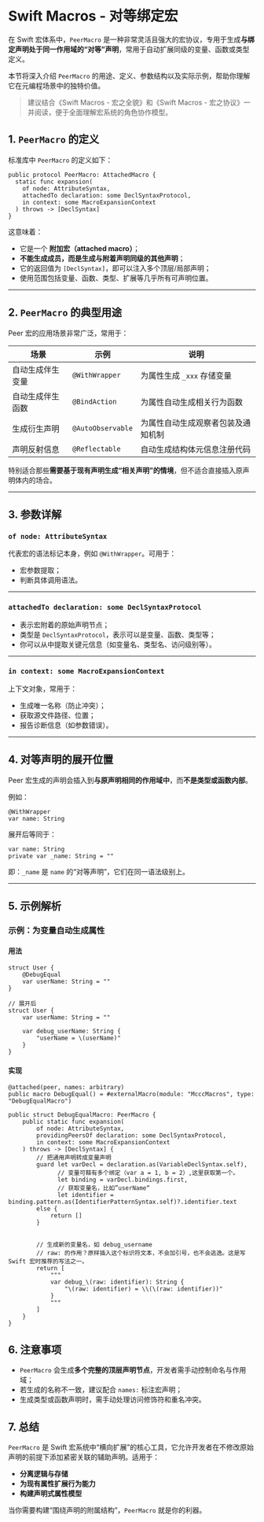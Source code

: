 # Swift Macros - 对等绑定宏

在 Swift 宏体系中，`PeerMacro` 是一种非常灵活且强大的宏协议，专用于生成**与绑定声明处于同一作用域的“对等”声明**，常用于自动扩展同级的变量、函数或类型定义。

本节将深入介绍 `PeerMacro` 的用途、定义、参数结构以及实际示例，帮助你理解它在元编程场景中的独特价值。

> 建议结合《Swift Macros - 宏之全貌》和《Swift Macros - 宏之协议》一并阅读，便于全面理解宏系统的角色协作模型。

## 1. `PeerMacro` 的定义

标准库中 `PeerMacro` 的定义如下：

```
public protocol PeerMacro: AttachedMacro {
  static func expansion(
    of node: AttributeSyntax,
    attachedTo declaration: some DeclSyntaxProtocol,
    in context: some MacroExpansionContext
  ) throws -> [DeclSyntax]
}
```

这意味着：

- 它是一个 **附加宏（attached macro）**；
- **不能生成成员，而是生成与附着声明同级的其他声明**；
- 它的返回值为 `[DeclSyntax]`，即可以注入多个顶层/局部声明；
- 使用范围包括变量、函数、类型、扩展等几乎所有可声明位置。

------

## 2. `PeerMacro` 的典型用途

Peer 宏的应用场景非常广泛，常用于：

| 场景             | 示例              | 说明                               |
| ---------------- | ----------------- | ---------------------------------- |
| 自动生成伴生变量 | `@WithWrapper`    | 为属性生成 `_xxx` 存储变量         |
| 自动生成伴生函数 | `@BindAction`     | 为属性自动生成相关行为函数         |
| 生成衍生声明     | `@AutoObservable` | 为属性自动生成观察者包装及通知机制 |
| 声明反射信息     | `@Reflectable`    | 自动生成结构体元信息注册代码       |



特别适合那些**需要基于现有声明生成“相关声明”的情境**，但不适合直接插入原声明体内的场合。

------

## 3. 参数详解

### `of node: AttributeSyntax`

代表宏的语法标记本身，例如 `@WithWrapper`。可用于：

- 宏参数提取；
- 判断具体调用语法。

------

### `attachedTo declaration: some DeclSyntaxProtocol`

- 表示宏附着的原始声明节点；
- 类型是 `DeclSyntaxProtocol`，表示可以是变量、函数、类型等；
- 你可以从中提取关键元信息（如变量名、类型名、访问级别等）。

------

### `in context: some MacroExpansionContext`

上下文对象，常用于：

- 生成唯一名称（防止冲突）；
- 获取源文件路径、位置；
- 报告诊断信息（如参数错误）。

------

## 4. 对等声明的展开位置

Peer 宏生成的声明会插入到**与原声明相同的作用域中**，而**不是类型或函数内部**。

例如：

```
@WithWrapper
var name: String
```

展开后等同于：

```
var name: String
private var _name: String = ""
```

即：`_name` 是 `name` 的“对等声明”，它们在同一语法级别上。

------

## 5. 示例解析

### 示例：为变量自动生成属性

####  用法

```
struct User {
    @DebugEqual
    var userName: String = ""
}

// 展开后
struct User {
    var userName: String = ""
    
    var debug_userName: String {
        "userName = \(userName)"
    }
}
```



#### 实现

```
@attached(peer, names: arbitrary)
public macro DebugEqual() = #externalMacro(module: "McccMacros", type: "DebugEqualMacro")

public struct DebugEqualMacro: PeerMacro {
    public static func expansion(
        of node: AttributeSyntax,
        providingPeersOf declaration: some DeclSyntaxProtocol,
        in context: some MacroExpansionContext
    ) throws -> [DeclSyntax] {
        // 把通用声明转成变量声明
        guard let varDecl = declaration.as(VariableDeclSyntax.self),
              // 变量可鞥有多个绑定（var a = 1, b = 2）,这里获取第一个。
              let binding = varDecl.bindings.first,
              // 获取变量名，比如”userName“
              let identifier = binding.pattern.as(IdentifierPatternSyntax.self)?.identifier.text
        else {
            return []
        }


        // 生成新的变量名，如 debug_username
        // raw: 的作用？原样插入这个标识符文本，不会加引号，也不会逃逸。这是写 Swift 宏时推荐的写法之一。
        return [
            """
            var debug_\(raw: identifier): String {
                "\(raw: identifier) = \\(\(raw: identifier))"
            }
            """
        ]
    }
}
```





## 6. 注意事项

- `PeerMacro` 会生成**多个完整的顶层声明节点**，开发者需手动控制命名与作用域；
- 若生成的名称不一致，建议配合 `names:` 标注宏声明；
- 生成类型或函数声明时，需手动处理访问修饰符和重名冲突。



## 7. 总结

`PeerMacro` 是 Swift 宏系统中“横向扩展”的核心工具，它允许开发者在不修改原始声明的前提下添加紧密关联的辅助声明。适用于：

- **分离逻辑与存储**
- **为现有属性扩展行为能力**
- **构建声明式属性模型**

当你需要构建“围绕声明的附属结构”，`PeerMacro` 就是你的利器。
